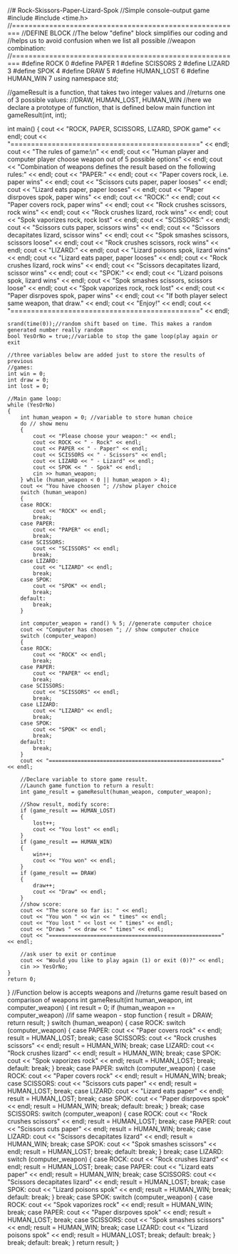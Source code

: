 //# Rock-Skissors-Paper-Lizard-Spok
//Simple console-output game
#include <iostream>
#include <time.h>
//========================================================
//DEFINE BLOCK
//The below "define" block simplifies our coding and
//helps us to avoid confusion when we list all possible 
//weapon combination:
//========================================================
#define ROCK 0
#define PAPER 1
#define SCISSORS 2
#define LIZARD 3
#define SPOK 4
#define DRAW 5
#define HUMAN_LOST 6
#define HUMAN_WIN 7
using namespace std;

//gameResult is a function, that takes two integer values and
//returns one of 3 possible values:
//DRAW, HUMAN_LOST, HUMAN_WIN
//here we declare a prototype of function, that is defined below main function
int gameResult(int, int); 

int main()
{
	cout << "ROCK, PAPER, SCISSORS, LIZARD, SPOK game" << endl;
	cout << "==============================================" << endl;
	cout << "The rules of game:\n" << endl;
	cout << "Human player and computer player choose weapon out of 5 possible options" << endl;
	cout << "Combination of weapons defines the result based on the following rules:" << endl;
	cout << "PAPER:" << endl;
	cout << "Paper covers rock, i.e. paper wins" << endl;
	cout << "Scissors cuts paper, paper looses" << endl;
	cout << "Lizard eats paper, paper looses" << endl;
	cout << "Paper disrpoves spok, paper wins" << endl;
	cout << "ROCK:" << endl;
	cout << "Paper covers rock, paper wins" << endl;
	cout << "Rock crushes scissors, rock wins" << endl;
	cout << "Rock crushes lizard, rock wins" << endl;
	cout << "Spok vaporizes rock, rock lost" << endl;
	cout << "SCISSORS:" << endl;
	cout << "Scissors cuts paper, scissors wins" << endl;
	cout << "Scissors decapitates lizard, scissor wins" << endl;
	cout << "Spok smashes scissors, scissors loose" << endl;
	cout << "Rock crushes scissors, rock wins" << endl;
	cout << "LIZARD:" << endl;
	cout << "Lizard poisons spok, lizard wins" << endl;
	cout << "Lizard eats paper, paper looses" << endl;
	cout << "Rock crushes lizard, rock wins" << endl;
	cout << "Scissors decapitates lizard, scissor wins" << endl;
	cout << "SPOK:" << endl;
	cout << "Lizard poisons spok, lizard wins" << endl;
	cout << "Spok smashes scissors, scissors loose" << endl;
	cout << "Spok vaporizes rock, rock lost" << endl;
	cout << "Paper disrpoves spok, paper wins" << endl;
	cout << "If both player select same weapon, that draw." << endl;
	cout << "Enjoy!" << endl;
	cout << "==============================================" << endl;
		
	srand(time(0));//random shift based on time. This makes a random generated number really random
	bool YesOrNo = true;//variable to stop the game loop(play again or exit

	//three variables below are added just to store the results of previous
	//games: 
	int win = 0;
	int draw = 0;
	int lost = 0;

	//Main game loop:
	while (YesOrNo)
	{
		int human_weapon = 0; //variable to store human choice
		do // show menu
		{			
			cout << "Please choose your weapon:" << endl;
			cout << ROCK << " - Rock" << endl;
			cout << PAPER << " - Paper" << endl;
			cout << SCISSORS << " - Scissors" << endl;
			cout << LIZARD << " - Lizard" << endl;
			cout << SPOK << " - Spok" << endl;
			cin >> human_weapon;
		} while (human_weapon < 0 || human_weapon > 4);
		cout << "You have choosen "; //show player choice
		switch (human_weapon)
		{
		case ROCK:
			cout << "ROCK" << endl;
			break;
		case PAPER:
			cout << "PAPER" << endl;
			break;
		case SCISSORS:
			cout << "SCISSORS" << endl;
			break;
		case LIZARD:
			cout << "LIZARD" << endl;
			break;
		case SPOK:
			cout << "SPOK" << endl;
			break;
		default:
			break;
		}

		int computer_weapon = rand() % 5; //generate computer choice
		cout << "Computer has choosen "; // show computer choice
		switch (computer_weapon)
		{
		case ROCK:
			cout << "ROCK" << endl;
			break;
		case PAPER:
			cout << "PAPER" << endl;
			break;
		case SCISSORS:
			cout << "SCISSORS" << endl;
			break;
		case LIZARD:
			cout << "LIZARD" << endl;
			break;
		case SPOK:
			cout << "SPOK" << endl;
			break;
		default:
			break;
		}
		cout << "======================================================" << endl;
		
		//Declare variable to store game result. 
		//Launch game function to return a result:
		int game_result = gameResult(human_weapon, computer_weapon); 

		//Show result, modify score:
		if (game_result == HUMAN_LOST)
		{
			lost++;
			cout << "You lost" << endl;
		}
		if (game_result == HUMAN_WIN)
		{
			win++;
			cout << "You won" << endl;
		}
		if (game_result == DRAW)
		{
			draw++;
			cout << "Draw" << endl;
		}
		//show score:
		cout << "The score so far is: " << endl;
		cout << "You won " << win << " times" << endl;
		cout << "You lost " << lost << " times" << endl;
		cout << "Draws " << draw << " times" << endl;
		cout << "======================================================" << endl;

		//ask user to exit or continue
		cout << "Would you like to play again (1) or exit (0)?" << endl;		
		cin >> YesOrNo;
	}
	return 0;
}
//Function below is accepts weapons and 
//returns game result based on comparison of weapons 
int gameResult(int human_weapon, int computer_weapon)
{
	int result = 0;
	if (human_weapon == computer_weapon) //if same weapon - stop function
	{
		result = DRAW;
		return result;
	}
	switch (human_weapon)
	{
	case ROCK:
		switch (computer_weapon)
		{
		case PAPER:
			cout << "Paper covers rock" << endl;
			result = HUMAN_LOST;
			break;
		case SCISSORS:
			cout << "Rock crushes scissors" << endl;
			result = HUMAN_WIN;
			break;
		case LIZARD:
			cout << "Rock crushes lizard" << endl;
			result = HUMAN_WIN;
			break;
		case SPOK:
			cout << "Spok vaporizes rock" << endl;
			result = HUMAN_LOST;
			break;
		default:
			break;
		}
		break;
	case PAPER:
		switch (computer_weapon)
		{
		case ROCK:
			cout << "Paper covers rock" << endl;
			result = HUMAN_WIN;
			break;
		case SCISSORS:
			cout << "Scissors cuts paper" << endl;
			result = HUMAN_LOST;
			break;
		case LIZARD:
			cout << "Lizard eats paper" << endl;
			result = HUMAN_LOST;
			break;
		case SPOK:
			cout << "Paper disrpoves spok" << endl;
			result = HUMAN_WIN;
			break;
		default:
			break;
		}
		break;
	case SCISSORS:
		switch (computer_weapon)
		{
		case ROCK:
			cout << "Rock crushes scissors" << endl;
			result = HUMAN_LOST;
			break;
		case PAPER:
			cout << "Scissors cuts paper" << endl;
			result = HUMAN_WIN;
			break;
		case LIZARD:
			cout << "Scissors decapitates lizard" << endl;
			result = HUMAN_WIN;
			break;
		case SPOK:
			cout << "Spok smashes scissors" << endl;
			result = HUMAN_LOST;
			break;
		default:
			break;
		}
		break;
	case LIZARD:
		switch (computer_weapon)
		{
		case ROCK:
			cout << "Rock crushes lizard" << endl;
			result = HUMAN_LOST;
			break;
		case PAPER:
			cout << "Lizard eats paper" << endl;
			result = HUMAN_WIN;
			break;
		case SCISSORS:
			cout << "Scissors decapitates lizard" << endl;
			result = HUMAN_LOST;
			break;
		case SPOK:
			cout << "Lizard poisons spok" << endl;
			result = HUMAN_WIN;
			break;
		default:
			break;
		}
		break;
	case SPOK:
		switch (computer_weapon)
		{
		case ROCK:
			cout << "Spok vaporizes rock" << endl;
			result = HUMAN_WIN;
			break;
		case PAPER:
			cout << "Paper disrpoves spok" << endl;
			result = HUMAN_LOST;
			break;
		case SCISSORS:
			cout << "Spok smashes scissors" << endl;
			result = HUMAN_WIN;
			break;
		case LIZARD:
			cout << "Lizard poisons spok" << endl;
			result = HUMAN_LOST;
			break;
		default:
			break;
		}
		break;
	default:
		break;
	}
	return result;
}
